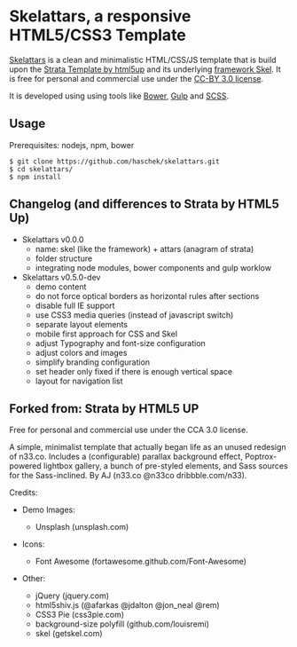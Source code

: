 Skelattars, a responsive HTML5/CSS3 Template
================================================================================

[Skelattars][1] is a clean and minimalistic HTML/CSS/JS template that is build
upon the [Strata Template by html5up][2] and its underlying [framework Skel][3].
It is free for personal and commercial use under the [CC-BY 3.0 license][4].

[1]: http://48augen.de/projects/skelattars.html
[2]: http://html5up.net/strata
[3]: http://getskel.com/
[4]: http://creativecommons.org/licenses/by-sa/3.0/

It is developed using using tools like [Bower][], [Gulp][] and [SCSS][].

[Bower]: http://bower.io/
[Gulp]: http://gulpjs.com/
[SCSS]: http://sass-lang.com/

Usage
--------------------------------------------------------------------------------

Prerequisites: nodejs, npm, bower

    $ git clone https://github.com/haschek/skelattars.git
    $ cd skelattars/
    $ npm install

Changelog (and differences to Strata by HTML5 Up)
--------------------------------------------------------------------------------

* Skelattars v0.0.0
    * name: skel (like the framework) + attars (anagram of strata)
    * folder structure
    * integrating node modules, bower components and gulp worklow
* Skelattars v0.5.0-dev
    * demo content
    * do not force optical borders as horizontal rules after sections
    * disable full IE support
    * use CSS3 media queries (instead of javascript switch)
    * separate layout elements
    * mobile first approach for CSS and Skel
    * adjust Typography and font-size configuration
    * adjust colors and images
    * simplify branding configuration
    * set header only fixed if there is enough vertical space
    * layout for navigation list

Forked from: Strata by HTML5 UP
--------------------------------------------------------------------------------

Free for personal and commercial use under the CCA 3.0 license.

A simple, minimalist template that actually began life as an unused redesign of
n33.co. Includes a (configurable) parallax background effect, Poptrox-powered
lightbox gallery, a bunch of pre-styled elements, and Sass sources for the
Sass-inclined. By AJ (n33.co @n33co dribbble.com/n33).

Credits:

* Demo Images:
  * Unsplash (unsplash.com)

* Icons:
  * Font Awesome (fortawesome.github.com/Font-Awesome)

* Other:
  * jQuery (jquery.com)
  * html5shiv.js (@afarkas @jdalton @jon_neal @rem)
  * CSS3 Pie (css3pie.com)
  * background-size polyfill (github.com/louisremi)
  * skel (getskel.com)
